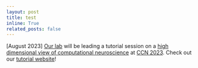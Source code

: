 ```yaml
---
layout: post
title: test
inline: True
related_posts: false
---
```


[August 2023] <a href="https://bonnerlab.org/">Our lab</a> will be leading a tutorial session on a <a href="https://2023.ccneuro.org/kt3.php">high dimensional view of computational neuroscience</a> at <a href="https://2023.ccneuro.org/">CCN 2023</a>. Check out our <a href="https://bonnerlab.github.io/ccn-tutorial/">tutorial website</a>!
